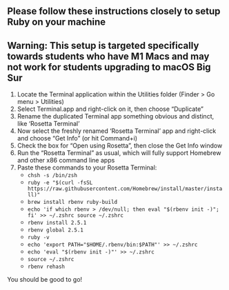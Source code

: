 ## Please follow these instructions closely to setup Ruby on your machine 
## Warning: This setup is targeted specifically towards students who have M1 Macs and may not work for students **upgrading** to macOS Big Sur

1. Locate the Terminal application within the Utilities folder (Finder > Go menu > Utilities)
2. Select Terminal.app and right-click on it, then choose “Duplicate”
3. Rename the duplicated Terminal app something obvious and distinct, like ‘Rosetta Terminal’
4. Now select the freshly renamed ‘Rosetta Terminal’ app and right-click and choose “Get Info” (or hit Command+i)
5. Check the box for “Open using Rosetta”, then close the Get Info window
6. Run the “Rosetta Terminal” as usual, which will fully support Homebrew and other x86 command line apps
7. Paste these commands to your Rosetta Terminal: 
    + `chsh -s /bin/zsh`
    + `ruby -e "$(curl -fsSL https://raw.githubusercontent.com/Homebrew/install/master/install)"`
    + `brew install rbenv ruby-build`
    + `echo 'if which rbenv > /dev/null; then eval "$(rbenv init -)"; fi' >> ~/.zshrc source ~/.zshrc`
    + `rbenv install 2.5.1`
    + `rbenv global 2.5.1`
    + `ruby -v`
    + `echo 'export PATH="$HOME/.rbenv/bin:$PATH"' >> ~/.zshrc`
    + `echo 'eval "$(rbenv init -)"' >> ~/.zshrc`
    + `source ~/.zshrc`
    + `rbenv rehash`

You should be good to go!

